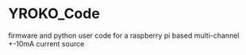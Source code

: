 # YROKO_Code
 firmware and python user code for a raspberry pi based multi-channel +-10mA current source
